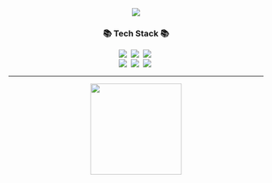 <p align="center">
    <a href="https://hits.seeyoufarm.com"><img src="https://hits.seeyoufarm.com/api/count/incr/badge.svg?url=https://github.com/sig2nya&count_bg=%2341B883&title_bg=%23CDC2C2&icon=github.svg&icon_color=%23E7E7E7&title=hits&edge_flat=false"/>
  </a>
  <h3 align="center">📚 Tech Stack 📚</h3>
<p align="center">
  <img src="https://img.shields.io/badge/C-00599C?style=flat-square&logo=C%2B%2B&logoColor=white"/></a>&nbsp 
  <img src="https://img.shields.io/badge/Java-00599C?style=flat-square&logo=Java&logoColor=white"/></a>&nbsp
  <img src="https://img.shields.io/badge/Rust-00599C?style=flat-square&logo=Rust&logoColor=white"/></a>&nbsp
  <br>
  <img src="https://img.shields.io/badge/Linux-3766AB?style=flat-square&logo=Linux&logoColor=white"/></a>&nbsp 
  <img src="https://img.shields.io/badge/Mysql-E6B91E?style=flat-square&logo=MySql&logoColor=white"/></a>&nbsp
  <img src="https://img.shields.io/badge/Spring-6DB33F?style=flat-square&logo=Spring&logoColor=white"/></a>&nbsp
</p>
</p>

* * *
<p align="center">
<a href="https://github.com/sig2nya"><img align="center" style="height:180px" src="https://github-readme-stats.vercel.app/api/top-langs/?username=sig2nya&langs_count=5&layout=compact&theme=dark"/>
</p>
